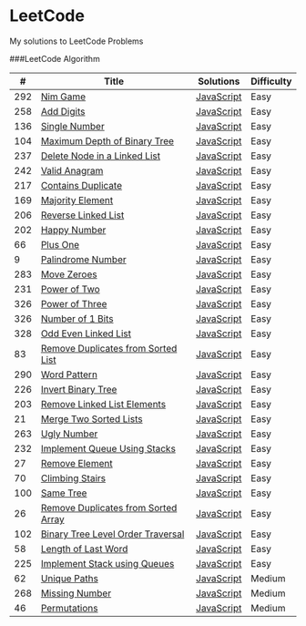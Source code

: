 LeetCode
========

My solutions to LeetCode Problems

###LeetCode Algorithm

| # | Title | Solutions | Difficulty |
|---| ----- | --------- | ---------- |
|292|[Nim Game](https://leetcode.com/problems/nim-game/)  | [JavaScript](./Algorithms/NimGame.js) |Easy|
|258|[Add Digits](https://leetcode.com/problems/add-digits/)  | [JavaScript](./Algorithms/AddDigits.js) |Easy|
|136|[Single Number](https://leetcode.com/problems/single-number/)  | [JavaScript](./Algorithms/SingleNumber.js) |Easy|
|104|[Maximum Depth of Binary Tree](https://leetcode.com/problems/maximum-depth-of-binary-tree/)  | [JavaScript](./Algorithms/MaxDepthOfBinaryTree.js) |Easy|
|237|[Delete Node in a Linked List](https://leetcode.com/problems/delete-node-in-a-linked-list/)  | [JavaScript](./Algorithms/DeleteNodeInALinkedList.js) |Easy|
|242|[Valid Anagram](https://leetcode.com/problems/valid-anagram/)  | [JavaScript](./Algorithms/ValidAnagram.js) |Easy|
|217|[Contains Duplicate](https://leetcode.com/problems/contains-duplicate/)  | [JavaScript](./Algorithms/ContainsDuplicate.js) |Easy|
|169|[Majority Element](https://leetcode.com/problems/majority-element/)  | [JavaScript](./Algorithms/MajorityElement.js) |Easy|
|206|[Reverse Linked List](https://leetcode.com/problems/reverse-linked-list/)  | [JavaScript](./Algorithms/ReverseLinkedList.js) |Easy|
|202|[Happy Number](https://leetcode.com/problems/happy-number/)  | [JavaScript](./Algorithms/HappyNumber.js) |Easy|
|66|[Plus One](https://leetcode.com/problems/plus-one/)  | [JavaScript](./Algorithms/PlusOne.js) |Easy|
|9|[Palindrome Number](https://leetcode.com/problems/palindrome-number/)  | [JavaScript](./Algorithms/PalindromeNumber.js) |Easy|
|283|[Move Zeroes](https://leetcode.com/problems/move-zeroes/)  | [JavaScript](./Algorithms/MoveZeroes.js) |Easy|
|231|[Power of Two](https://leetcode.com/problems/power-of-two/)  | [JavaScript](./Algorithms/PowerOfTwo.js) |Easy|
|326|[Power of Three](https://leetcode.com/problems/power-of-three/)  | [JavaScript](./Algorithms/PowerOfThree.js) |Easy|
|326|[Number of 1 Bits](https://leetcode.com/problems/number-of-1-bits/)  | [JavaScript](./Algorithms/NumberOf1Bits.js) |Easy|
|328|[Odd Even Linked List](https://leetcode.com/problems/odd-even-linked-list/)  | [JavaScript](./Algorithms/OddEvenLinkedList.js) |Easy|
|83|[Remove Duplicates from Sorted List](https://leetcode.com/problems/remove-duplicates-from-sorted-list/)  | [JavaScript](./Algorithms/RemoveDuplicatesFromSortedList.js) |Easy|
|290|[Word Pattern](https://leetcode.com/problems/word-pattern/)  | [JavaScript](./Algorithms/WordPattern.js) |Easy|
|226|[Invert Binary Tree](https://leetcode.com/problems/invert-binary-tree/)  | [JavaScript](./Algorithms/InvertBinaryTree.js) |Easy|
|203|[Remove Linked List Elements](https://leetcode.com/problems/remove-linked-list-elements/)  | [JavaScript](./Algorithms/RemoveLinkedListElements.js) |Easy|
|21|[Merge Two Sorted Lists](https://leetcode.com/problems/merge-two-sorted-lists/)  | [JavaScript](./Algorithms/MergeTwoSortedLists.js) |Easy|
|263|[Ugly Number](https://leetcode.com/problems/ugly-number/)  | [JavaScript](./Algorithms/UglyNumber.js) |Easy|
|232|[Implement Queue Using Stacks](https://leetcode.com/problems/implement-queue-using-stacks/)  | [JavaScript](./Algorithms/ImplementQueueUsingStacks.js) |Easy|
|27|[Remove Element](https://leetcode.com/problems/remove-element/)  | [JavaScript](./Algorithms/RemoveElement.js) |Easy|
|70|[Climbing Stairs](https://leetcode.com/problems/climbing-stairs/)  | [JavaScript](./Algorithms/ClimbingStairs.js) |Easy|
|100|[Same Tree](https://leetcode.com/problems/same-tree/)  | [JavaScript](./Algorithms/SameTree.js) |Easy|
|26|[Remove Duplicates from Sorted Array](https://leetcode.com/problems/remove-duplicates-from-sorted-array/)  | [JavaScript](./Algorithms/RemoveDuplicatesFromSortedArray.js) |Easy|
|102|[Binary Tree Level Order Traversal](https://leetcode.com/problems/binary-tree-level-order-traversal/)  | [JavaScript](./Algorithms/BinaryTreeLevelOrderTraversal.js) |Easy|
|58|[Length of Last Word](https://leetcode.com/problems/length-of-last-word/)  | [JavaScript](./Algorithms/LengthOfLastWord.js) |Easy|
|225|[Implement Stack using Queues](https://leetcode.com/problems/implement-stack-using-queues/)  | [JavaScript](./Algorithms/ImplementStackUsingQueues.js) |Easy|
|62|[Unique Paths](https://leetcode.com/problems/unique-paths/)  | [JavaScript](./Algorithms/UniquePaths.js) |Medium|
|268|[Missing Number](https://leetcode.com/problems/missing-number/)  | [JavaScript](./Algorithms/MissingNumber.js) |Medium|
|46|[Permutations](https://leetcode.com/problems/permutations/)  | [JavaScript](./Algorithms/Permutations.js) |Medium|
